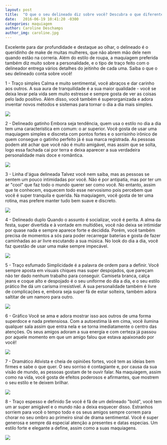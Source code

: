 ```yaml
---
layout: post
title:  "O que o seu delineado diz sobre você? Descubra o que diferentes traços revelam sobre a personalidade"
date:   2016-06-19 10:41:20 -0300
categories: maquiagem
author: Caroline Deschamps
author_img: caroline.jpg
---
```


Excelente para dar profundidade e destaque ao olhar, o delineado é o queridinho de make de muitas mulheres, que não abrem mão dele nem quando estão na correria. Além do estilo de roupa, a maquiagem preferida também diz muito sobre a personalidade, e o tipo de traço feito com o delineador entrega vários detalhes do jeitinho de cada uma. Saiba o que o seu delineado conta sobre você!

1 - Traço simples
Calma e muito sentimental, você abraços e dar carinho aos outros. A sua aura de tranquilidade é a sua maior qualidade - você se deixa levar pela vida sem muito estresse e sempre gosta de ver as coisas pelo lado positivo. Além disso, você também é superorganizada e adora inventar novos métodos e sistemas para tornar o dia a dia mais simples.

![](http://www.alessandrostein.com/blog-fashion-hug/images/posts/ja1.png)

2 - Delineado gatinho
Embora seja tendência, quem usa o estilo no dia a dia tem uma característica em comum: o ar superior. Você gosta de usar uma maquiagem simples e discreta com pontos fortes e o sorrisinho irônico de quem consegue o gatinho perfeito já é sua marca registrada. As pessoas podem até achar que você não é muito amigável, mas assim que se solta, logo essa fachada cai por terra e deixa aparecer a sua verdadeira personalidade mais doce e romântica.

![](http://www.alessandrostein.com/blog-fashion-hug/images/posts/ja2.png)

3 - Linha d'água delineada
Talvez você nem saiba, mas as pessoas se sentem um pouco intimidadas por você. Não é por antipatia, mas por ter um ar "cool" que faz todo o mundo querer ser como você. No entanto, assim que te conhecem, esquecem todo esse nervosismo pois percebem que você é super tranquila e querida. Na maquiagem, você gosta de ter uma rotina, mas prefere manter tudo bem suave e discreto.

![](http://www.alessandrostein.com/blog-fashion-hug/images/posts/ja3.png)

4 - Delineado duplo
Quando o assunto é socializar, você é perita. A alma da festa, super divertida e à vontade em multidões, você não deixa se intimidar por quase nada e sempre aparece forte e decidida. Porém, você também precisa de momentos a sós para poder recarregar baterias e gosta de fazer caminhadas ao ar livre escutando a sua música. No look do dia a dia, você faz questão de usar uma make sempre impecável.

![](http://www.alessandrostein.com/blog-fashion-hug/images/posts/ja4.png)

5 - Traço esfumado
Simplicidade é a palavra de ordem para a definir. Você sempre aposta em visuais chiques mas super despojados, que pareçam não ter dado nenhum trabalho para conseguir. Camiseta branca, calça jeans e coque alto e despojado é o seu uniforme do dia a dia, e o seu estilo prático lhe dá um carisma irresistível. A sua personalidade também é livre de complicações e, embora seja super fã de estar solteira, também adora saltitar de um namoro para outro.

![](http://www.alessandrostein.com/blog-fashion-hug/images/posts/ja5.png)

6 - Gráfico
Você se ama e adora mostrar isso aos outros de uma forma superdoce e nada pretensiosa. Com a autoestima lá em cima, você ilumina qualquer sala assim que entra nela e se torna imediatamente o centro das atenções. Os seus amigos adoram a sua energia e com certeza já passou por aquele momento em que um amigo falou que estava apaixonado por você!

![](http://www.alessandrostein.com/blog-fashion-hug/images/posts/ja6.png)

7 - Dramático
Ativista e cheia de opiniões fortes, você tem as ideias bem firmes e sabe o que quer. O seu sorriso é contagiante e, por causa da sua visão de mundo, as pessoas gostam de te ouvir falar. Na maquiagem, assim como na vida, você gosta de efeitos poderosos e afirmantes, que mostrem o seu estilo e te deixem brilhar.

![](http://www.alessandrostein.com/blog-fashion-hug/images/posts/ja7.png)

8 - Traço espesso e definido
Se você é fã de um delineado "bold", você tem um ar super amigável e o mundo não a deixa esquecer disso. Estranhos sorriem para você o tempo todo e os seus amigos sempre correm para chorar no seu ombro ao primeiro sinal de drama sentimental. Você é super generosa e sempre dá especial atenção a presentes e datas especias. Um estilo forte e elegante a define, assim como a suas maquiagens.

![](http://www.alessandrostein.com/blog-fashion-hug/images/posts/ja8.png)



